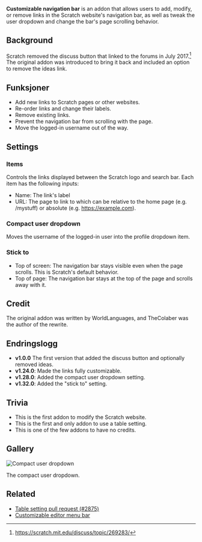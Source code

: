 ---
---

**Customizable navigation bar** is an addon that allows users to add, modify, or remove links in the Scratch website's navigation bar, as well as tweak the user dropdown and change the bar's page scrolling behavior.

## Background

Scratch removed the discuss button that linked to the forums in July 2017.[^1] The original addon was introduced to bring it back and included an option to remove the ideas link.

## Funksjoner

- Add new links to Scratch pages or other websites.
- Re-order links and change their labels.
- Remove existing links.
- Prevent the navigation bar from scrolling with the page.
- Move the logged-in username out of the way.

## Settings

### Items

Controls the links displayed between the Scratch logo and search bar. Each item has the following inputs:

- Name: The link's label
- URL: The page to link to which can be relative to the home page (e.g. /mystuff) or absolute (e.g. https://example.com).

### Compact user dropdown

Moves the username of the logged-in user into the profile dropdown item.

### Stick to

- Top of screen: The navigation bar stays visible even when the page scrolls. This is Scratch's default behavior.
- Top of page: The navigation bar stays at the top of the page and scrolls away with it.

## Credit

The original addon was written by WorldLanguages, and TheColaber was the author of the rewrite.

## Endringslogg

- **v1.0.0** The first version that added the discuss button and optionally removed ideas.
- **v1.24.0**: Made the links fully customizable.
- **v1.28.0**: Added the compact user dropdown setting.
- **v1.32.0**: Added the "stick to" setting.

## Trivia

- This is the first addon to modify the Scratch website.
- This is the first and only addon to use a table setting.
- This is one of the few addons to have no credits.

## Gallery

![Compact user dropdown](/assets/img/addons/docs/compact-nav-dropdown.png)

The compact user dropdown.

## Related

- [Table setting pull request (#2875)](https://github.com/ScratchAddons/ScratchAddons/pull/2875)
- [Customizable editor menu bar](https://scratch.mit.edu/scratch-addons-extension/settings#addon-custom-menu-bar)

[^1]: https://scratch.mit.edu/discuss/topic/269283/
